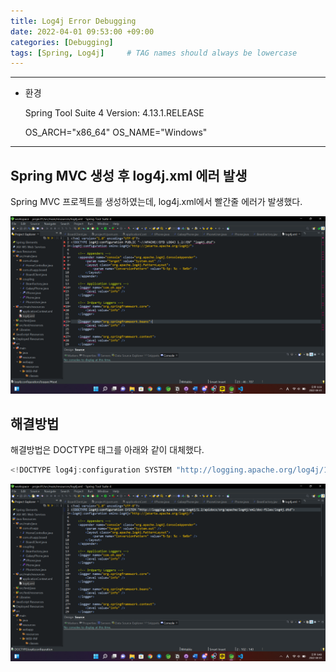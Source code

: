 ```yaml
---
title: Log4j Error Debugging
date: 2022-04-01 09:53:00 +09:00 
categories: [Debugging] 
tags: [Spring, Log4j]     # TAG names should always be lowercase
---
```


---

- 환경
    
    Spring Tool Suite 4
    Version: 4.13.1.RELEASE
    
    OS_ARCH="x86_64"
    OS_NAME="Windows"
    

---

## Spring MVC 생성 후 log4j.xml 에러 발생

Spring MVC 프로젝트를 생성하였는데, log4j.xml에서 빨간줄 에러가 발생했다.

![스크린샷(211).png](/assets/2022-04-01-Log4j-Debugging/1.png)

## 해결방법

해결방법은 DOCTYPE 태그를 아래와 같이 대체했다.

```java
<!DOCTYPE log4j:configuration SYSTEM "http://logging.apache.org/log4j/1.2/apidocs/org/apache/log4j/xml/doc-files/log4j.dtd">
```

![스크린샷(213).png](/assets/2022-04-01-Log4j-Debugging/2.png)